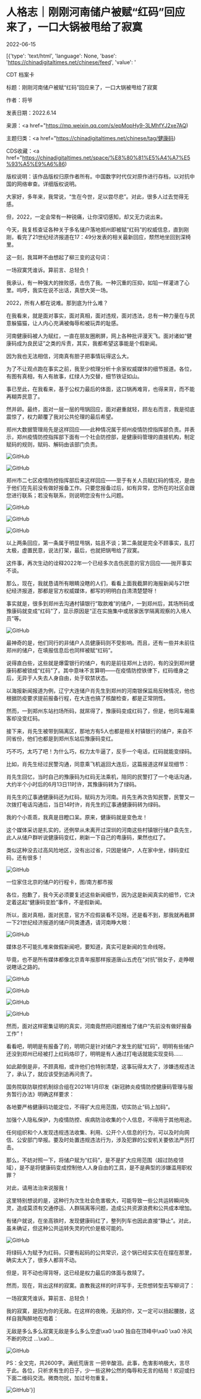 # 人格志｜刚刚河南储户被赋“红码”回应来了，一口大锅被甩给了寂寞

2022-06-15

[{'type': 'text/html', 'language': None, 'base': 'https://chinadigitaltimes.net/chinese/feed', 'value': '

CDT 档案卡

标题：刚刚河南储户被赋“红码”回应来了，一口大锅被甩给了寂寞

作者：将爷

发表日期：2022.6.14

来源：<a href="https://mp.weixin.qq.com/s/epMopHy9-3LMhfYJ2xe7AQ)

主题归类：<a href="https://chinadigitaltimes.net/chinese/tag/健康码)

CDS收藏：<a href="https://chinadigitaltimes.net/space/%E8%80%81%E5%A4%A7%E5%93%A5%E9%A6%86)

版权说明：该作品版权归原作者所有。中国数字时代仅对原作进行存档，以对抗中国的网络审查。详细版权说明。





大家好，多年来，我常说，“生在今世，足以尝尽悲”。对此，很多人过去觉得无感。

但，2022，一定会常有一种锐痛，让你深切感知，却又无力说出来。

今天，我复核查证各种关于多名储户落地郑州即被赋“红码”的权威信息，直到刚刚，看完了21世纪经济报道在17：49分发表的相关最新回应，颓然地坐回到深椅里。

这一刻，我耳畔不由想起了柳三变的这句词：



一场寂寞凭谁诉。算前言、总轻负！



我承认，有一种强大的挫败感，击伤了我。一种沉重的压抑，如铅一样灌进了心里。呜呼，我实在说不出话，真想大哭一场。

2022，所有人都在说难。那到底为什么难？

在我看来，就是面对事实，面对真相，面对违规，面对违法，总有一种力量在与民意躲猫猫，让人内心充满被侮辱和被玩弄的耻感。

河南健康码被人为赋红，一直在朋友圈刷屏，网上各种批评漫天飞。面对诸如“健康码成为良民证”之类的斥责，其实，我都希望这事能是个假新闻。

因为我也无法相信，河南真有胆子把事情玩得这么大。

为了不让观点跑在事实之前，我至少梳理分析十余家权威媒体的细节报道。各位，有图有真相，有人有故事，红绿人为交替，细节铁证如山。

事已至此，在我看来，基于公权力最后的体面，这口锅再难背，也得来背，而不能再糊弄民意了。

然并卵。最终，面对一层一层的甩锅回应，面对避重就轻，顾左右而言，我是彻底震惊了，权力颠覆了我对公共伦理的最后希望。

郑州大数据管理局先是这样回应——此种情况属于郑州疫情防控指挥部负责。并表示，郑州疫情防控指挥部下面有一个社会防控部，是健康码管理的直接机构，制定赋码的规则，赋码、解码由该部门负责。

![GitHub](https://chinadigitaltimes.net/chinese/files/2022/06/post-683172-62aa661594035.png)

![GitHub](https://chinadigitaltimes.net/chinese/files/2022/06/post-683172-62aa66159edc0.png)

郑州市二七区疫情防控指挥部后来这样回应——至于有关人员赋红码的情况，是由于他们在先前没有做好报备工作。只要您报备过后，如有异常，您所在的社区会跟您进行联系；若没有联系，则说明您没有什么问题。

![GitHub](https://chinadigitaltimes.net/chinese/files/2022/06/post-683172-62aa6615a8ce5.png)

![GitHub](https://chinadigitaltimes.net/chinese/files/2022/06/post-683172-62aa6615b6248.png)

![GitHub](https://chinadigitaltimes.net/chinese/files/2022/06/post-683172-62aa6615bf1a5.png)

以上两条回应，第一条属于明显甩锅，姑且不谈；第二条就是完全不顾事实，乱打太极，虚置民意，说法打架，最后，也就把锅甩给了寂寞。

这件事，再次生动的诠释2022年一个已经多次击伤民意的官方回应——抛开事实不谈。

那么，现在，我就恳请所有眼睛没瞎的人们，看看上面我截屏的海报新闻与21世纪经济报道，那都是官方权威媒体，都写的明明白白清清楚楚呀！

事实就是，很多到郑州去沟通村镇银行“取款难”的储户，一到郑州后，其场所码或豫康码就变成“红码”了，显示原因是“正在实施集中或居家医学隔离观察的入境人员”等。

![GitHub](https://chinadigitaltimes.net/chinese/files/2022/06/post-683172-62aa6615c7cea.)

最神奇的是，他们同行的非储户人员健康码则不受影响。而且，还有一些并未前往郑州的储户，在填报信息后也同样被赋“红码”。

说得直白些，这些就是爆雷银行的储户，有的是前往郑州上访的，有的没到郑州健康码都被锁成“红码”了。其中意味不言算明——在疫情防控铁律下，红码缠身之后，无异于人失去人身自由，处于软禁状态。

以海报新闻报道为例，辽宁大连储户肖先生到郑州的河南银保监局反映情况，他也根据防疫要求提前报备行程，在大连也搞了核酸检查，都是正常阴性。

然而，一到郑州东站扫场所码，就屌得了，豫康码变成红码了，但是，他同车厢乘客却没变红码。

接下来，肖先生被带到隔离区，那地方有5人也都是相关村镇银行的储户，来自不同省份，他们也都是到郑州东站后豫康码变红。

巧不巧，太巧了吧！为什么巧，权力太牛逼了，反手一个电话，红码就能变绿码。

比如，肖先生经过民警沟通，同意乘飞机返回大连后，这篇报道这样呈现细节：



肖先生回忆，当时自己的豫康码为红码无法乘机，陪同的民警打了一个电话沟通，大约半个小时后的6月13日11时许，其豫康码转为了绿码。

肖先生的辽事通健康码还为红码，赋码方为河南。肖先生再次告知民警，民警又一次拨打电话沟通后，当日14时许，肖先生的辽事通健康码转为绿码。



我的个小乖乖，我真是目瞪口呆。原来，健康码就是变色龙！

这个媒体采访是扎实的，还例举从未离开过深圳的河南这些村镇银行储户袁先生，此人从储户群听说健康码变红，刷新一下自己的粤康码，果然也红了。

类似这种没去过高风险地区，没有出过省，只因是储户，人在家中坐，绿码变红码，还有很多！

![GitHub](https://chinadigitaltimes.net/chinese/files/2022/06/post-683172-62aa6615cfae9.)

一位家住北京的储户的行程卡，图/南方都市报

各位，抱歉了，我今天必须要复述这些新闻细节，因为这是新闻真实的细节，它决定着这起“健康码变脸”事件，不是假新闻。

所以，面对真相，面对民意，官方不应假装看不见呀。还是看不到，那我就再截屏一下21世纪经济报道的储户同类遭遇，请河南睁大眼：

![GitHub](https://chinadigitaltimes.net/chinese/files/2022/06/post-683172-62aa6615dfc0c.)

媒体总不可能扎堆来做假新闻吧，要知道，真实可是新闻的生命线呀。

毕竟，也不是所有媒体都像北京青年报那样报道唐山五虎在“对抗”弱女子，走睁眼说瞎话之路的。

![GitHub](https://chinadigitaltimes.net/chinese/files/2022/06/post-683172-62aa6615eb73c.png)

![GitHub](https://chinadigitaltimes.net/chinese/files/2022/06/post-683172-62aa6616060f3.png)

![GitHub](https://chinadigitaltimes.net/chinese/files/2022/06/post-683172-62aa661613f11.png)

![GitHub](https://chinadigitaltimes.net/chinese/files/2022/06/post-683172-62aa66161fc00.)

然而，面对这样密集证明的真实，河南竟然把问题推给了储户“先前没有做好报备工作”！

看看吧，明明是有报备了的，明明只是针对储户才发生的赋“红码”，明明有些储户还没到郑州已经被打上红码烙印了，明明是有人通过打电话就能实现变码……

如此颠倒是非，不顾真相，或许他们也特别清楚，这事玩得太大了，涉嫌违规违法了，承认了，就应该受到追再问责了。

国务院联防联控机制综合组在2021年1月印发《新冠肺炎疫情防控健康码管理与服务暂行办法》明确这样要求：



各地要严格健康码功能定位，不得扩大应用范围，切实防止“码上加码”。

加强个人隐私保护，为疫情防控、疾病防治收集的个人信息，不得用于其他用途。

任何组织和个人发现违规违法收集、利用、公开个人信息的行为，可以及时向网信、公安部门举报。要及时处置违规违法行为，涉及犯罪的公安机关要依法严厉打击。



那么，不妨对照一下，将储户赋为“红码”，是不是扩大应用范围（超过防疫领域），是不是将健康码变成控制他人人身自由的工具，是不是典型的涉嫌滥用职权罪？

对此，请用法治来说服我！

这里特别想说的是，这种行为次生社会危害极大，可能导致一些公共运转瞬间失灵，造成莫须有交通停运、人群隔离等问题，造成公共资源浪费和公共成本增加。

有储户就说，在坐高铁时，发现健康码红了，整列列车也因此直接“静止”。对此，虽未确证，但这种公共运转失灵的代价是极可能的。

![GitHub](https://chinadigitaltimes.net/chinese/files/2022/06/post-683172-62aa66162d0ab.png)

将绿码人为赋予为红码，只要有起码的公共常识，这个锅已经实实在在摆在那里，确实太大了，很多人都背不动。

但是，背不动也得背呀，这已经是权力最后的体面与救赎了。

然而，现在，背出这样的寂寞。直教我这样的时评写手，无奈想转型去写柳词了：



一场寂寞凭谁诉。算前言、总轻负！



我的寂寞，是因为你的无敌。在这样的夜晚，无敌的你，又一定可以扭起腰肢，这样自我陶醉地在唱着：

无敌是多么多么寂寞无敌是多么多么空虚\xa0 \xa0 独自在顶峰中\xa0 \xa0 冷风不断的吹过 &#8230;\xa0&#8230;

![GitHub](https://chinadigitaltimes.net/chinese/files/2022/06/post-683172-62aa66163f798.png)

PS：全文完，共2600字。满纸荒唐言 一把辛酸泪。此事，危害影响极大，言尽于此。各位，只祈求有生的日子，少一些这种公然的侮辱和无言的结局！欢迎或扫下面二维码交流。微商勿扰，加过号勿重复。

![GitHub](https://chinadigitaltimes.net/chinese/files/2022/06/post-683172-62aa661648f8e.png)'}]